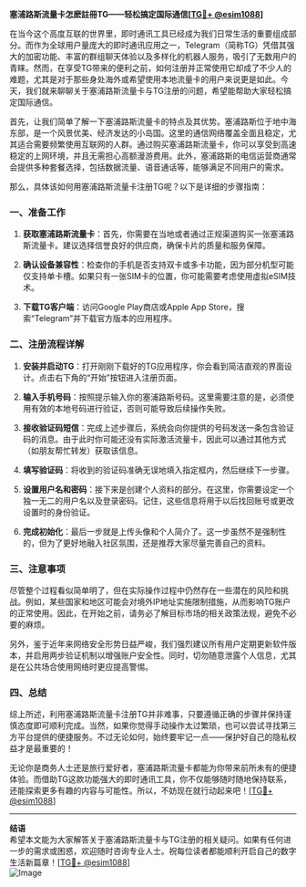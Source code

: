 **塞浦路斯流量卡怎麽註冊TG——轻松搞定国际通信[[TG💪+ @esim1088](https://t.me/s/esim1088)]**

在当今这个高度互联的世界里，即时通讯工具已经成为我们日常生活的重要组成部分。而作为全球用户量庞大的即时通讯应用之一，Telegram（简称TG）凭借其强大的加密功能、丰富的群组聊天体验以及多样化的机器人服务，吸引了无数用户的青睐。然而，在享受TG带来的便利之前，如何注册并正常使用它却成了不少人的难题，尤其是对于那些身处海外或希望使用本地流量卡的用户来说更是如此。今天，我们就来聊聊关于塞浦路斯流量卡与TG注册的问题，希望能帮助大家轻松搞定国际通信。

首先，让我们简单了解一下塞浦路斯流量卡的特点及其优势。塞浦路斯位于地中海东部，是一个风景优美、经济发达的小岛国。这里的通信网络覆盖全面且稳定，尤其适合需要频繁使用互联网的人群。通过购买塞浦路斯流量卡，你可以享受到高速稳定的上网环境，并且无需担心高额漫游费用。此外，塞浦路斯的电信运营商通常会提供多种套餐选择，包括数据流量、语音通话等，能够满足不同用户的需求。

那么，具体该如何用塞浦路斯流量卡注册TG呢？以下是详细的步骤指南：

### 一、准备工作

1. **获取塞浦路斯流量卡**：首先，你需要在当地或者通过正规渠道购买一张塞浦路斯流量卡。建议选择信誉良好的供应商，确保卡片的质量和服务保障。
   
2. **确认设备兼容性**：检查你的手机是否支持双卡或多卡功能，因为部分机型可能仅支持单卡槽。如果只有一张SIM卡的位置，你可能需要考虑使用虚拟eSIM技术。

3. **下载TG客户端**：访问Google Play商店或Apple App Store，搜索“Telegram”并下载官方版本的应用程序。

### 二、注册流程详解

1. **安装并启动TG**：打开刚刚下载好的TG应用程序，你会看到简洁直观的界面设计。点击右下角的“开始”按钮进入注册页面。

2. **输入手机号码**：按照提示输入你的塞浦路斯号码。这里需要注意的是，必须使用有效的本地号码进行验证，否则可能导致后续操作失败。

3. **接收验证码短信**：完成上述步骤后，系统会向你提供的号码发送一条包含验证码的消息。由于此时你可能还没有实际激活流量卡，因此可以通过其他方式（如朋友帮忙转发）获取该信息。

4. **填写验证码**：将收到的验证码准确无误地填入指定框内，然后继续下一步骤。

5. **设置用户名和密码**：接下来是创建个人资料的部分。在这里，你需要设定一个独一无二的用户名以及登录密码。记住，这些信息将用于以后找回账号或更改设置时的身份验证。

6. **完成初始化**：最后一步就是上传头像和个人简介了。这一步虽然不是强制性的，但为了更好地融入社区氛围，还是推荐大家尽量完善自己的资料。

### 三、注意事项

尽管整个过程看似简单明了，但在实际操作过程中仍然存在一些潜在的风险和挑战。例如，某些国家和地区可能会对境外IP地址实施限制措施，从而影响TG账户的正常使用。因此，在开始之前，请务必了解目标市场的相关政策法规，避免不必要的麻烦。

另外，鉴于近年来网络安全形势日益严峻，我们强烈建议所有用户定期更新软件版本，并启用两步验证机制以增强账户安全性。同时，切勿随意泄露个人信息，尤其是在公共场合使用网络时更应提高警惕。

### 四、总结

综上所述，利用塞浦路斯流量卡注册TG并非难事，只要遵循正确的步骤并保持谨慎态度即可顺利完成。当然，如果你觉得手动操作太过繁琐，也可以尝试寻找第三方平台提供的便捷服务。不过无论如何，始终要牢记一点——保护好自己的隐私权益才是最重要的！

无论你是商务人士还是旅行爱好者，塞浦路斯流量卡都能为你带来前所未有的便捷体验。而借助TG这款功能强大的即时通讯工具，你不仅能够随时随地保持联系，还能探索更多有趣的内容与可能性。所以，不妨现在就行动起来吧！[[TG💪+ @esim1088](https://t.me/s/esim1088)]

---

**结语**  
希望本文能为大家解答关于塞浦路斯流量卡与TG注册的相关疑问。如果有任何进一步的需求或困惑，欢迎随时咨询专业人士。祝每位读者都能顺利开启自己的数字生活新篇章！[[TG💪+ @esim1088](https://t.me/s/esim1088)]  
![Image](https://i.postimg.cc/4NQfJmqS/Snipaste-2025-05-13-00-14-12.png)